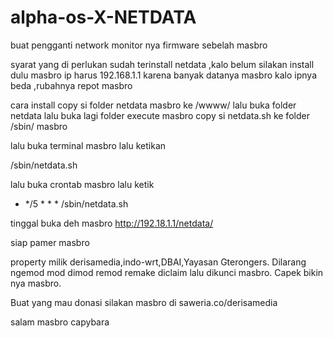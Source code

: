 # alpha-os-X-NETDATA
buat pengganti network monitor nya firmware sebelah masbro


syarat yang di perlukan
sudah terinstall netdata ,kalo belum silakan install dulu masbro
ip harus 192.168.1.1 karena banyak datanya masbro kalo ipnya beda ,rubahnya repot masbro

cara install
copy si folder netdata masbro ke /wwww/
lalu buka folder netdata lalu buka lagi folder execute masbro
copy si netdata.sh ke folder /sbin/ masbro

lalu buka terminal masbro
lalu ketikan 

/sbin/netdata.sh

lalu buka crontab masbro
lalu ketik 

* */5 * * * /sbin/netdata.sh


tinggal buka deh masbro 
http://192.18.1.1/netdata/

siap pamer masbro

property milik derisamedia,indo-wrt,DBAI,Yayasan Gterongers.
Dilarang ngemod mod dimod remod remake diclaim lalu dikunci masbro. Capek bikin nya masbro.

Buat yang mau donasi silakan masbro 
di saweria.co/derisamedia

salam masbro capybara
